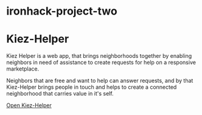 # ironhack-project-two

<h1>Kiez-Helper</h1>

Kiez Helper is a web app, that brings neighborhoods together by enabling neighbors in need of assistance to create requests for help on a responsive marketplace. 

Neighbors that are free and want to help can answer requests, and by that Kiez-Helper brings people in touch and helps to create a connected neighborhood that carries value in it's self.

<a href="https://kiez-helper.herokuapp.com/">Open Kiez-Helper</a>
